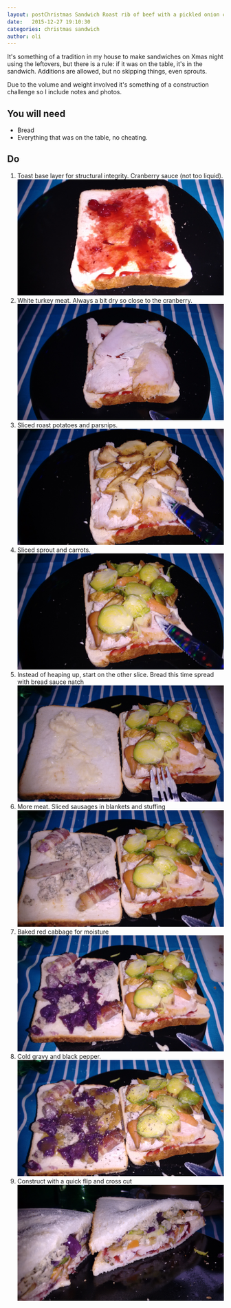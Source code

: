 ```yaml
---
layout: postChristmas Sandwich Roast rib of beef with a pickled onion cream gravy"
date:   2015-12-27 19:10:30
categories: christmas sandwich
author: oli
---
```


It's something of a tradition in my house to make sandwiches on Xmas night using the leftovers, but there is a rule: if it was on the table, it's in the sandwich.  Additions are allowed, but no skipping things, even sprouts.

Due to the volume and weight involved it's something of a construction challenge so I include notes and photos.


## You will need

* Bread
* Everything that was on the table, no cheating.


## Do

1. Toast base layer for structural integrity.  Cranberry sauce (not too liquid). ![Toast base](/images/christmas-sandwich/christmas-sandwich-10.jpg)
2. White turkey meat.  Always a bit dry so close to the cranberry.  ![Turkey meat](/images/christmas-sandwich/christmas-sandwich-9.jpg)
3. Sliced roast potatoes and parsnips. ![Roast vegetable layer](/images/christmas-sandwich/christmas-sandwich-8.jpg)
4. Sliced sprout and carrots.  ![Boiled vegetable layer](/images/christmas-sandwich/christmas-sandwich-7.jpg)
5. Instead of heaping up, start on the other slice.  Bread this time spread with bread sauce natch ![Bread on bread](/images/christmas-sandwich/christmas-sandwich-6.jpg)
6. More meat.  Sliced sausages in blankets and stuffing ![Roasted meat layer](/images/christmas-sandwich/christmas-sandwich-5.jpg)
7. Baked red cabbage for moisture ![Non traditional, but excellent](/images/christmas-sandwich/christmas-sandwich-4.jpg)
8. Cold gravy and black pepper. ![Cold gravy is deliciouss](/images/christmas-sandwich/christmas-sandwich-3.jpg)
9. Construct with a quick flip and cross cut![Distinct layers are importantt](/images/christmas-sandwich/christmas-sandwich-2.jpg)



